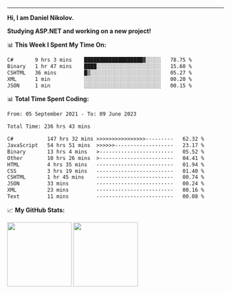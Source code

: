 ---
**Hi, I am Daniel Nikolov.**

**Studying ASP.NET and working on a new project!**

📊 **This Week I Spent My Time On:**
<!--START_SECTION:wakaweekly-->

```txt
C#       9 hrs 3 mins    ███████████████████▓░░░░░   78.75 %
Binary   1 hr 47 mins    ████░░░░░░░░░░░░░░░░░░░░░   15.60 %
CSHTML   36 mins         █▒░░░░░░░░░░░░░░░░░░░░░░░   05.27 %
XML      1 min           ░░░░░░░░░░░░░░░░░░░░░░░░░   00.20 %
JSON     1 min           ░░░░░░░░░░░░░░░░░░░░░░░░░   00.15 %
```

<!--END_SECTION:wakaweekly-->

📊 **Total Time Spent Coding:**
<!--START_SECTION:waka-->

```txt
From: 05 September 2021 - To: 09 June 2023

Total Time: 236 hrs 43 mins

C#           147 hrs 32 mins >>>>>>>>>>>>>>>>---------   62.32 %
JavaScript   54 hrs 51 mins  >>>>>>-------------------   23.17 %
Binary       13 hrs 4 mins   >------------------------   05.52 %
Other        10 hrs 26 mins  >------------------------   04.41 %
HTML         4 hrs 35 mins   -------------------------   01.94 %
CSS          3 hrs 19 mins   -------------------------   01.40 %
CSHTML       1 hr 45 mins    -------------------------   00.74 %
JSON         33 mins         -------------------------   00.24 %
XML          23 mins         -------------------------   00.16 %
Text         11 mins         -------------------------   00.08 %
```

<!--END_SECTION:waka-->

📈 **My GitHub Stats:**

<p>
  <img height="150em" src="https://github-readme-stats.vercel.app/api?username=NikolovDaniel&show_icons=true&hide_border=true&&count_private=true&include_all_commits=true" />
  <img height="150em" src="https://github-readme-stats.vercel.app/api/top-langs/?username=NikolovDaniel&exclude_repo=KNN-Image-Classification&show_icons=true&hide_border=true&layout=compact&langs_count=8s"/>
</p>
